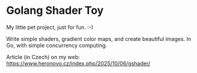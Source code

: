 # Golang Shader Toy

My little pet project, just for fun. :-)

Write simple shaders, gradient color maps, and create beautiful images. In Go, with simple concurrency computing.

Article (in Czech) on my web: https://www.heronovo.cz/index.php/2025/10/06/gshader/

